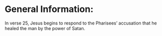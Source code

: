 # General Information:

In verse 25, Jesus begins to respond to the Pharisees’ accusation that he healed the man by the power of Satan.